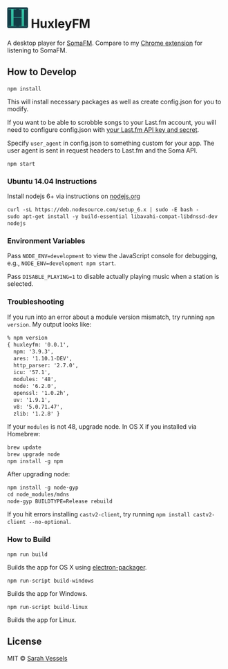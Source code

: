 # ![logo](https://raw.githubusercontent.com/cheshire137/huxleyfm/master/images/icon48.png) HuxleyFM

A desktop player for [SomaFM](http://somafm.com/). Compare to my [Chrome extension](https://github.com/cheshire137/soma-chrome) for listening to SomaFM.

## How to Develop

    npm install

This will install necessary packages as well as create config.json for you to modify.

If you want to be able to scrobble songs to your Last.fm account, you will need to configure config.json with [your Last.fm API key and secret](http://www.last.fm/api/account/create).

Specify `user_agent` in config.json to something custom for your app. The user agent is sent in request headers to Last.fm and the Soma API.

    npm start

### Ubuntu 14.04 Instructions

Install nodejs 6+ via instructions on [nodejs.org](https://nodejs.org/en/download/package-manager/#debian-and-ubuntu-based-linux-distributions)

	curl -sL https://deb.nodesource.com/setup_6.x | sudo -E bash -
	sudo apt-get install -y build-essential libavahi-compat-libdnssd-dev nodejs

### Environment Variables

Pass `NODE_ENV=development` to view the JavaScript console for debugging, e.g., `NODE_ENV=development npm start`.

Pass `DISABLE_PLAYING=1` to disable actually playing music when a station is selected.

### Troubleshooting

If you run into an error about a module version mismatch, try running `npm version`. My output looks like:

```
% npm version
{ huxleyfm: '0.0.1',
  npm: '3.9.3',
  ares: '1.10.1-DEV',
  http_parser: '2.7.0',
  icu: '57.1',
  modules: '48',
  node: '6.2.0',
  openssl: '1.0.2h',
  uv: '1.9.1',
  v8: '5.0.71.47',
  zlib: '1.2.8' }
```

If your `modules` is not 48, upgrade node. In OS X if you installed via Homebrew:

    brew update
    brew upgrade node
    npm install -g npm

After upgrading node:

    npm install -g node-gyp
    cd node_modules/mdns
    node-gyp BUILDTYPE=Release rebuild

If you hit errors installing `castv2-client`, try running `npm install castv2-client --no-optional`.

### How to Build

    npm run build

Builds the app for OS X using [electron-packager](https://github.com/electron-userland/electron-packager).

    npm run-script build-windows

Builds the app for Windows.

    npm run-script build-linux

Builds the app for Linux.

## License

MIT © [Sarah Vessels](http://3till7.net)
